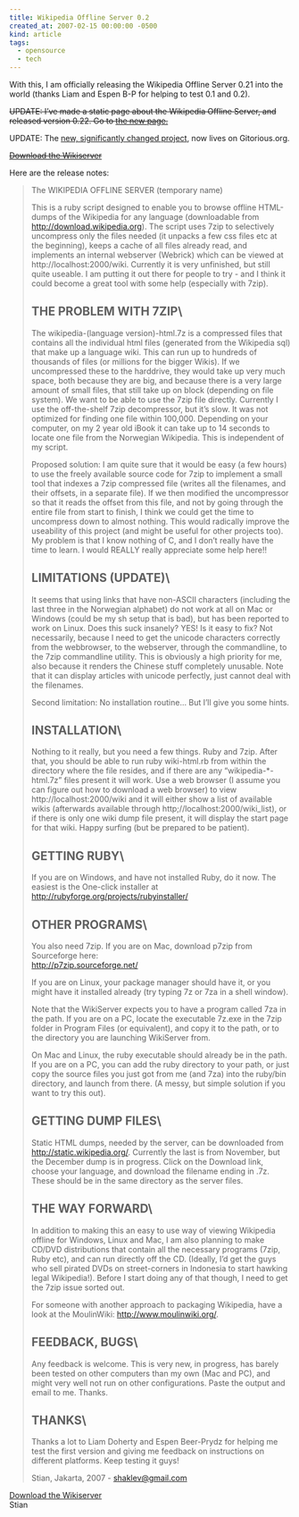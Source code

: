 ```yaml
---
title: Wikipedia Offline Server 0.2
created_at: 2007-02-15 00:00:00 -0500
kind: article
tags:
  - opensource
  - tech
---
```


With this, I am officially releasing the Wikipedia Offline Server 0.21
into the world (thanks Liam and Espen B-P for helping to test 0.1 and
0.2).

~~UPDATE: I’ve made a static page about the Wikipedia Offline Server,
and released version 0.22. Go to [the new
page.](http://houshuang.org/blog/wikipedia-offline-server)~~

UPDATE: The [new, significantly changed
project](http://gitorious.org/projects/zip-doc), now lives on
Gitorious.org.

~~[Download the
Wikiserver](http://houshuang.org/blog/wikiserver-021.zip)~~

Here are the release notes:

> The WIKIPEDIA OFFLINE SERVER (temporary name)
>
> This is a ruby script designed to enable you to browse offline
> HTML-dumps of the Wikipedia for any language (downloadable from
> http://download.wikipedia.org). The script uses 7zip to selectively
> uncompress only the files needed (it unpacks a few css files etc at
> the beginning), keeps a cache of all files already read, and
> implements an internal webserver (Webrick) which can be viewed at
> http://localhost:2000/wiki. Currently it is very unfinished, but still
> quite useable. I am putting it out there for people to try - and I
> think it could become a great tool with some help (especially with
> 7zip).
>
> THE PROBLEM WITH 7ZIP\
> ---
>
> The wikipedia-(language version)-html.7z is a compressed files that
> contains all the individual html files (generated from the Wikipedia
> sql) that make up a language wiki. This can run up to hundreds of
> thousands of files (or millions for the bigger Wikis). If we
> uncompressed these to the harddrive, they would take up very much
> space, both because they are big, and because there is a very large
> amount of small files, that still take up on block (depending on file
> system). We want to be able to use the 7zip file directly. Currently I
> use the off-the-shelf 7zip decompressor, but it’s slow. It was not
> optimized for finding one file within 100,000. Depending on your
> computer, on my 2 year old iBook it can take up to 14 seconds to
> locate one file from the Norwegian Wikipedia. This is independent of
> my script.
>
> Proposed solution: I am quite sure that it would be easy (a few hours)
> to use the freely available source code for 7zip to implement a small
> tool that indexes a 7zip compressed file (writes all the filenames,
> and their offsets, in a separate file). If we then modified the
> uncompressor so that it reads the offset from this file, and not by
> going through the entire file from start to finish, I think we could
> get the time to uncompress down to almost nothing. This would
> radically improve the useability of this project (and might be useful
> for other projects too). My problem is that I know nothing of C, and I
> don’t really have the time to learn. I would REALLY really appreciate
> some help here!!
>
> LIMITATIONS (UPDATE)\
> ---
>
> It seems that using links that have non-ASCII characters (including
> the last three in the Norwegian alphabet) do not work at all on Mac or
> Windows (could be my sh setup that is bad), but has been reported to
> work on Linux. Does this suck insanely? YES! Is it easy to fix? Not
> necessarily, because I need to get the unicode characters correctly
> from the webbrowser, to the webserver, through the commandline, to the
> 7zip commandline utility. This is obviously a high priority for me,
> also because it renders the Chinese stuff completely unusable. Note
> that it can display articles with unicode perfectly, just cannot deal
> with the filenames.
>
> Second limitation: No installation routine… But I’ll give you some
> hints.
>
> INSTALLATION\
> ---
>
> Nothing to it really, but you need a few things. Ruby and 7zip. After
> that, you should be able to run ruby wiki-html.rb from within the
> directory where the file resides, and if there are any
> “wikipedia-\*-html.7z” files present it will work. Use a web browser
> (I assume you can figure out how to download a web browser) to view
> http://localhost:2000/wiki and it will either show a list of available
> wikis (afterwards available through http;//localhost:2000/wiki\_list),
> or if there is only one wiki dump file present, it will display the
> start page for that wiki. Happy surfing (but be prepared to be
> patient).
>
> GETTING RUBY\
> ---
>
> If you are on Windows, and have not installed Ruby, do it now. The
> easiest is the One-click installer at\
>  http://rubyforge.org/projects/rubyinstaller/
>
> OTHER PROGRAMS\
> ---
>
> You also need 7zip. If you are on Mac, download p7zip from Sourceforge
> here:\
>  http://p7zip.sourceforge.net/
>
> If you are on Linux, your package manager should have it, or you might
> have it installed already (try typing 7z or 7za in a shell window).
>
> Note that the WikiServer expects you to have a program called 7za in
> the path. If you are on a PC, locate the executable 7z.exe in the 7zip
> folder in Program Files (or equivalent), and copy it to the path, or
> to the directory you are launching WikiServer from.
>
> On Mac and Linux, the ruby executable should already be in the path.
> If you are on a PC, you can add the ruby directory to your path, or
> just copy the source files you just got from me (and 7za) into the
> ruby/bin directory, and launch from there. (A messy, but simple
> solution if you want to try this out).
>
> GETTING DUMP FILES\
> ---
>
> Static HTML dumps, needed by the server, can be downloaded from
> http://static.wikipedia.org/. Currently the last is from November, but
> the December dump is in progress. Click on the Download link, choose
> your language, and download the filename ending in .7z. These should
> be in the same directory as the server files.
>
> THE WAY FORWARD\
> ---
>
> In addition to making this an easy to use way of viewing Wikipedia
> offline for Windows, Linux and Mac, I am also planning to make CD/DVD
> distributions that contain all the necessary programs (7zip, Ruby
> etc), and can run directly off the CD. (Ideally, I’d get the guys who
> sell pirated DVDs on street-corners in Indonesia to start hawking
> legal Wikipedia!). Before I start doing any of that though, I need to
> get the 7zip issue sorted out.
>
> For someone with another approach to packaging Wikipedia, have a look
> at the MoulinWiki: http://www.moulinwiki.org/.
>
> FEEDBACK, BUGS\
> ---
>
> Any feedback is welcome. This is very new, in progress, has barely
> been tested on other computers than my own (Mac and PC), and might
> very well not run on other configurations. Paste the output and email
> to me. Thanks.
>
> THANKS\
> ---
>
> Thanks a lot to Liam Doherty and Espen Beer-Prydz for helping me test
> the first version and giving me feedback on instructions on different
> platforms. Keep testing it guys!
>
> Stian, Jakarta, 2007 - shaklev@gmail.com

[Download the Wikiserver](http://houshuang.org/blog/wikiserver-021.zip)\
 Stian
